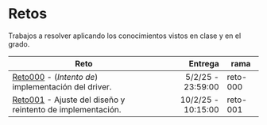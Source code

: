 # Retos

Trabajos a resolver aplicando los conocimientos vistos en clase y en el grado.

|Reto|Entrega|rama|
|-|-:|-|
|[Reto000](reto-000.md) - (*Intento de*) implementación del driver.|5/2/25 - 23:59:00|reto-000|
|[Reto001](reto-001.md) - Ajuste del diseño y reintento de implementación.|10/2/25 - 10:15:00|reto-001|
